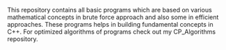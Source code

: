 This repository contains all basic programs which are based on various mathematical concepts in brute force approach and also some in efficient approaches.
These programs helps in building fundamental concepts in C++.
For optimized algorithms of programs check out my CP_Algorithms repository.
